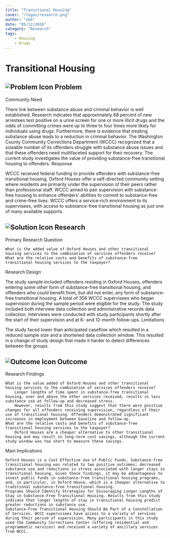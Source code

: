```yaml
---
title: "Transitional Housing"
cover: "/logos/research.png"
author: "okb"
date: "05/12/2016"
category: "Research"
tags:
    - Housing
    - Drugs 
---
```


# Transitional Housing

## ![Problem Icon](https://github.com/google/material-design-icons/raw/master/alert/1x_web/ic_error_outline_black_48dp.png "Problem") Problem

Community Need

There link between substance abuse and criminal behavior is well established. Research indicates that approximately 68 percent of new arrestees test positive on a urine screen for one or more illicit drugs and the odds of committing crimes were up to three to four times more likely for individuals using drugs. Furthermore, there is evidence that treating substance abuse leads to a reduction in criminal behavior. The Washington County Community Corrections Department (WCCC) recognized that a sizeable number of its offenders struggle with substance abuse issues and that these offenders need multifaceted support for their recovery. The current study investigates the value of providing substance-free transitional housing to offenders.
Response

WCCC received federal funding to provide offenders with substance-free transitional housing. Oxford Houses offer a self-directed community setting where residents are primarily under the supervision of their peers rather than professional staff. WCCC aimed to pair supervision with substance-free housing to enhance offenders’ abilities to commit to substance-free and crime-free lives. WCCC offers a service-rich environment to its supervisees, with access to substance-free transitional housing as just one of many available supports.

## ![Solution Icon](https://github.com/google/material-design-icons/raw/master/action/1x_web/ic_lightbulb_outline_black_48dp.png "Solution") Research

Primary Research Question

    What is the added value of Oxford Houses and other transitional housing services to the combination of services offenders receive?
    What are the relative costs and benefits of substance-free transitional housing services to the taxpayer?

Research Design

The study sample included offenders residing in Oxford Houses, offenders entering some other form of substance-free transitional housing, and offenders who could benefit from, but did not enter, any form of substance-free transitional housing. A total of 356 WCCC supervisees who began supervision during the sample period were eligible for the study. The study included both interview data collection and administrative records data collection. Interviews were conducted with study participants shortly after the start of their supervision and at 6- and 12-month follow-ups.
Limitations

The study faced lower than anticipated caseflow which resulted in a reduced sample size and a shortened data collection window. This resulted in a change of study design that made it harder to detect differences between the groups.

## ![Outcome Icon](https://github.com/google/material-design-icons/raw/master/action/1x_web/ic_view_list_black_48dp.png "Outcome") Outcome

Research Findings

    What is the value added of Oxford Houses and other transitional housing services to the combination of services offenders receive?
        Longer lengths of time spent in substance-free transitional housing, over and above the other services received, results in less substance use at follow-up and decreased stress.
        However, results from this study suggest that there were positive changes for all offenders receiving supervision, regardless of their use of transitional housing. Offenders demonstrated significant increases in employment between baseline and follow-up.
    What are the relative costs and benefits of substance-free transitional housing services to the taxpayer?
        Oxford Houses are a cheaper alternative to other transitional housing and may result in long-term cost savings, although the current study window was too short to measure these savings.

Main Implications

    Oxford Houses is a Cost Effective Use of Public Funds. Substance-free transitional housing was related to two positive outcomes: decreased substance use and reductions in stress associated with longer stays in transitional housing. Given these findings, it may be advantageous to invest public funds in substance-free transitional housing programs, and, in particular, in Oxford House, which is a cheaper alternative to traditional substance-free transitional housing.
    Programs Should Identify Strategies for Encouraging Longer Lengths of Stay in Substance-Free Transitional Housing. Results from this study indicate that longer lengths of stay in transitional housing predict greater reductions in substance use.
    Substance-Free Transitional Housing Should Be Part of a Constellation of Services. WCCC supervisees have access to a variety of services during their period of supervision. Many participants in this study used the Community Corrections Center (offering residential and programmatic services) and received a variety of ancillary services from WCCC.
